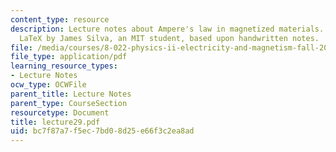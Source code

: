 ```yaml
---
content_type: resource
description: Lecture notes about Ampere's law in magnetized materials. Prepared in
  LaTeX by James Silva, an MIT student, based upon handwritten notes.
file: /media/courses/8-022-physics-ii-electricity-and-magnetism-fall-2006/bc7f87a7f5ec7bd08d25e66f3c2ea8ad_lecture29.pdf
file_type: application/pdf
learning_resource_types:
- Lecture Notes
ocw_type: OCWFile
parent_title: Lecture Notes
parent_type: CourseSection
resourcetype: Document
title: lecture29.pdf
uid: bc7f87a7-f5ec-7bd0-8d25-e66f3c2ea8ad
---
```

